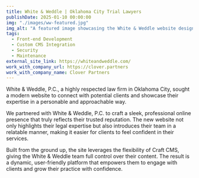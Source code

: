 ```yaml
---
title: White & Weddle | Oklahoma City Trial Lawyers
publishDate: 2025-01-10 00:00:00
img: "./images/ww-featured.jpg"
img_alt: "A featured image showcasing the White & Weddle website design, highlighting a clean and professional layout with vibrant visuals."
tags:
  - Front-end Development
  - Custom CMS Integration
  - Security
  - Maintenance
external_site_link: https://whiteandweddle.com/
work_with_company_url: https://clover.partners
work_with_company_name: Clover Partners
---
```


White & Weddle, P.C., a highly respected law firm in Oklahoma City, sought a modern website to connect with potential clients and showcase their expertise in a personable and approachable way.

We partnered with White & Weddle, P.C. to craft a sleek, professional online presence that truly reflects their trusted reputation. The new website not only highlights their legal expertise but also introduces their team in a relatable manner, making it easier for clients to feel confident in their services. 

Built from the ground up, the site leverages the flexibility of Craft CMS, giving the White & Weddle team full control over their content. The result is a dynamic, user-friendly platform that empowers them to engage with clients and grow their practice with confidence.
